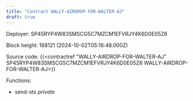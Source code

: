```yaml
---
title: "Contract WALLY-AIRDROP-FOR-WALTER-AJ"
draft: true
---
```

Deployer: SP45RYP4W83SMSCG5C7MZCM1EFVRJY4K6D0E05Z6


 



Block height: 168121 (2024-10-02T05:16:48.000Z)

Source code: {{<contractref "WALLY-AIRDROP-FOR-WALTER-AJ" SP45RYP4W83SMSCG5C7MZCM1EFVRJY4K6D0E05Z6 WALLY-AIRDROP-FOR-WALTER-AJ>}}

Functions:

* send-stx _private_
